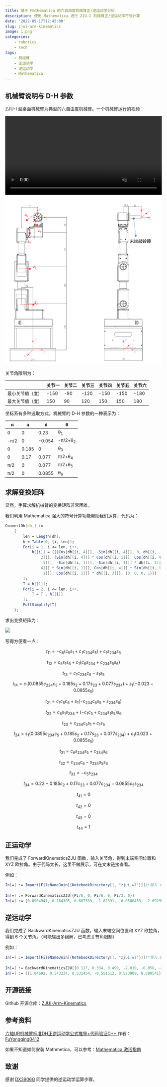 ```yaml
---
title: 基于 Mathematica 的六自由度机械臂正/逆运动学分析
description: 使用 Mathematica 进行 ZJU-I 机械臂正/逆运动学符号计算
date: '2022-05-17T17:45:00'
slug: zjui-arm-kinematics
image: 1.png
categories:
    - robotics
    - tech
tags:
    - 机械臂
    - 正运动学
    - 逆运动学
    - Mathematica
---
```


## 机械臂说明与 D-H 参数

ZJU-I 型桌面机械臂为典型的六自由度机械臂。一个机械臂运行的视频：

<video width=100% controls muted>
    <source src="1.mp4" type="video/mp4">
    您的浏览器不支持 HTML5 video 标签。
    Your browser does not support the video tag.  
</video>

![](2.png)

关节角限制为：

| | 关节一 | 关节二 | 关节三 | 关节四 | 关节五 | 关节六 |
| ---- | ----- | ----- | ----- | ----- | ----- | ----- |
| 最小关节值（度） | -150 | -90 | -120 | -150 | -150 | -180 |
| 最大关节值（度） | 150 | 90 | 120 | 150 | 150 | 180 |

坐标系有多种选取方式。机械臂的 D-H 参数的一种表示为：

| α    | a     | d      | θ                  |
| ---- | ----- | ------ | ------------------ |
| 0    | 0     | 0.23   | θ<sub>1</sub>      |
| -π/2 | 0     | -0.054 | -π/2+θ<sub>2</sub> |
| 0    | 0.185 | 0      | θ<sub>3</sub>      |
| 0    | 0.17  | 0.077  | π/2+θ<sub>4</sub>  |
| π/2  | 0     | 0.077  | π/2+θ<sub>5</sub>  |
| π/2  | 0     | 0.0855 | θ<sub>6</sub>      |

## 求解变换矩阵

显然，手算求解机械臂的变换矩阵非常困难。

我们利用 Mathematica 强大的符号计算功能帮助我们运算，代码为：

```mathematica
ConvertDh[dh_] :=
    (
        len = Length[dh];
        h = Table[0, {i, len}];
        For[i = 1, i <= len, i++,
            h[[i]] = ({{Cos[dh[[i, 4]]], -Sin[dh[[i, 4]]], 0, dh[[i, 
                2]]}, {Sin[dh[[i, 4]]] * Cos[dh[[i, 1]]], Cos[dh[[i, 4]]] * Cos[dh[[i,
                 1]]], -Sin[dh[[i, 1]]], -Sin[dh[[i, 1]]] * dh[[i, 3]]}, {Sin[dh[[i, 
                4]]] * Sin[dh[[i, 1]]], Cos[dh[[i, 4]]] * Sin[dh[[i, 1]]], Cos[dh[[i,
                 1]]], Cos[dh[[i, 1]]] * dh[[i, 3]]}, {0, 0, 0, 1}})
        ];
        T = h[[1]];
        For[i = 2, i <= len, i++,
            T = T . h[[i]]
        ];
        FullSimplify[T]
    );
```

求出变换矩阵为：

![](https://latex.codecogs.com/svg.image?\left[\begin{array}{cccc}-c_{6}\left(c_{5}&space;s_{1}&plus;c_{1}&space;c_{234}&space;s_{5}\right)&plus;c_{1}&space;s_{234}&space;s_{6}&space;&&space;c_{5}&space;s_{1}&space;s_{6}&plus;c_{1}\left(c_{6}&space;s_{234}&plus;c_{234}&space;s_{5}&space;s_{6}\right)&space;&&space;c_{1}&space;c_{234}&space;c_{5}-s_{1}&space;s_{5}&space;&&space;c_{1}\left(0.0855&space;c_{234}&space;c_{5}&plus;0.185&space;s_{2}&plus;0.17&space;s_{23}&plus;0.077&space;s_{234}\right)&plus;s_{1}\left(-0.023-0.0855&space;s_{5}\right)&space;\\c_{1}&space;c_{5}&space;c_{6}&plus;s_{1}\left(-c_{234}&space;c_{6}&space;s_{5}&plus;s_{234}&space;s_{6}\right)&space;&&space;c_{6}&space;s_{1}&space;s_{234}&plus;\left(-c_{1}&space;c_{5}&plus;c_{234}&space;s_{1}&space;s_{5}\right)&space;s_{6}&space;&&space;c_{234}&space;c_{5}&space;s_{1}&plus;c_{1}&space;s_{5}&space;&&space;s_{1}\left(0.0855&space;c_{234}&space;c_{5}&plus;0.185&space;s_{2}&plus;0.17&space;s_{23}&plus;0.077&space;s_{234}\right)&plus;c_{1}\left(0.023&plus;0.0855&space;s_{5}\right)&space;\\c_{6}&space;s_{234}&space;s_{5}&plus;c_{234}&space;s_{6}&space;&&space;c_{234}&space;c_{6}-s_{234}&space;s_{5}&space;s_{6}&space;&&space;-c_{5}&space;s_{234}&space;&&space;0.23&plus;0.185&space;c_{2}&plus;0.17&space;c_{23}&plus;0.077&space;c_{234}-0.0855&space;c_{5}&space;s_{234}&space;\\0&space;&&space;0&space;&&space;0&space;&&space;1\end{array}\right])

写得方便看一点：

$$ t_{11} = -c_{6}\left(c_{5} s_{1}+c_{1} c_{234} s_{5}\right)+c_{1} s_{234} s_{6} $$

$$ t_{12} = c_{5} s_{1} s_{6}+c_{1}\left(c_{6} s_{234}+c_{234} s_{5} s_{6}\right) $$

$$ t_{13} = c_{1} c_{234} c_{5}-s_{1} s_{5} $$

$$ t_{14} = c_{1}\left(0.0855 c_{234} c_{5}+0.185 s_{2}+0.17 s_{23}+0.077 s_{234}\right)+s_{1}\left(-0.023-0.0855 s_{5}\right) $$

$$ t_{21} = c_{1} c_{5} c_{6}+s_{1}\left(-c_{234} c_{6} s_{5}+s_{234} s_{6}\right) $$

$$ t_{22} = c_{6} s_{1} s_{234}+\left(-c_{1} c_{5}+c_{234} s_{1} s_{5}\right) s_{6} $$

$$ t_{23} = c_{234} c_{5} s_{1}+c_{1} s_{5} $$

$$ t_{24} = s_{1}\left(0.0855 c_{234} c_{5}+0.185 s_{2}+0.17 s_{23}+0.077 s_{234}\right)+c_{1}\left(0.023+0.0855 s_{5}\right) $$

$$ t_{31} = c_{6} s_{234} s_{5}+c_{234} s_{6} $$

$$ t_{32} = c_{234} c_{6}-s_{234} s_{5} s_{6} $$

$$ t_{33} = -c_{5} s_{234} $$

$$ t_{34} = 0.23+0.185 c_{2}+0.17 c_{23}+0.077 c_{234}-0.0855 c_{5} s_{234} $$

$$ t_{41} = 0 $$

$$ t_{42} = 0 $$

$$ t_{43} = 0 $$

$$ t_{44} = 1 $$

## 正运动学

我们完成了 ForwardKinematicsZJU 函数，输入关节角，得到末端空间位置和 XYZ 欧拉角。由于代码太长，这里不做展示，可在文末链接查看。

例如：

```mathematica {linenos=false}
In[=] := Import[FileNameJoin[{NotebookDirectory[], "zjui.wl"}]](*导入 zjui.wl*)

In[=] := ForwardKinematicsZJU[{Pi/6, 0, Pi/6, 0, Pi/3, 0}]
In[=] := {0.0904941, 0.164305, 0.607533, -1.82391, -0.0580453, -2.69295}
```

## 逆运动学

我们完成了 BackwardKinematicsZJU 函数，输入末端空间位置和 XYZ 欧拉角，得到 6 个关节角。（可能输出多组解，已考虑关节角限制）

例如：

```mathematica {linenos=false}
In[=] := Import[FileNameJoin[{NotebookDirectory[], "zjui.wl"}]](*导入 zjui.wl*)

In[=] := BackwardKinematicsZJU[{0.117, 0.334, 0.499, -2.019, -0.058, -2.190}]
In[=] := {{1.04692, 0.543234, 0.531454, -0.551512, 0.523909, 0.698541}, {1.04692, 1.05169, -0.531454, 0.00294118, 0.523909, 0.698541}}
```

## 开源链接

Github 开源仓库：[ZJUI-Arm-Kinematics](https://github.com/Mythologyli/ZJUI-Arm-Kinematics)

## 参考资料

[六轴UR机械臂标准DH正逆运动学公式推导+代码验证C++
](https://blog.csdn.net/sinat_32804425/article/details/122125911) 作者：[FuYongqing0412](https://blog.csdn.net/sinat_32804425?type=blog)

如果不知道如何安装 Mathmetica，可以参考：[Mathematica 激活指南
](https://tiebamma.github.io/InstallTutorial/)

## 致谢

感谢 [DX3906G](https://github.com/DX3906G) 同学提供的逆运动学运算步骤。